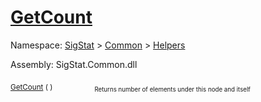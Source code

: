 # [GetCount](./HierarchyElement-100664012.md)

Namespace: [SigStat]() > [Common](./../../README.md) > [Helpers](./../README.md)

Assembly: SigStat.Common.dll

<sub>[GetCount](./HierarchyElement-100664012.md) (  )</sub>&nbsp; &nbsp; &nbsp; &nbsp; &nbsp; &nbsp; &nbsp; &nbsp; &nbsp;<sub><sub>Returns number of elements under this node and itself</sub></sub>
